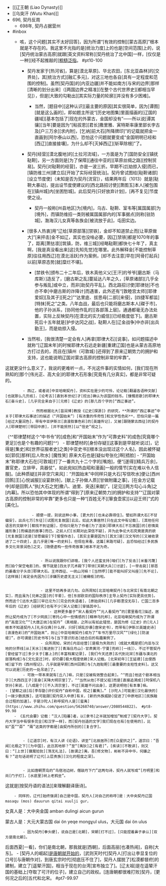 - [[辽王朝 (Liao Dynasty)]]
- [[乌突汗 (Wutu Khan)]]
- 696, 契丹反周
    - 698年, 契丹占据营州
- #inbox
    - 咳，这个问题[其实不太好回答]，因为所谓“[有效的控制][蒙古高原]”根本就是不存在的。我这里不光指的是[统治力度]上的也是[空间范围]上的，说[契丹统治蒙古高原]就跟[英文资料常称][契丹统治了北中国]一样，[仅仅是一种][经不起推敲的][粗糙泛指](https://www.zhihu.com/question/35279605/answer/2294069730)。 #pt10-100


        - 契丹发家于[热河省]，算是[漠北草原]、华北农田，[东北亚森林]的[交界处]，其[统治方式][融汇多元]，对这三地也各自[具有一定程度和范围的控制]。虽然[契丹国]的[内亚边疆]并不能如南方[与宋的边界]那样[清晰的划分出来]（[两国边界之精准][在整个古代世界史][都相当罕见]），但是[大致的勾勒出][其实际力量的轮廓][并没有多少困难]。


            - 当然，[题目中][这种认识][最主要的原因]其实很简单，因为[谭图][就是这么画的]，即如题主所说“[历史地图集]里面描画的[辽国的疆域][基本包括了]现在的外蒙古，金国却没有”——所以说[谭其骧][当年]要是因为“[粘拔恩][君长]撒里雅、寅特斯率康里部长孛古及[户三万余][求内附]，[乞纳]前大石[所降牌印]”的记载就把金一直画到[阿尔泰山以西]，恐怕这个问题就要变成“金国明明已经和[西辽][直接接壤]，为什么却不[灭掉西辽][斩草除根]”了。
        - 契丹[经营][漠北腹地]的[土拉河流域]，一方面是为了[国防安全][镇抚鞑靼]，另一方面则是[为了保障][通往中亚的][草原丝绸之路][控制贸易]。契丹[对鞑靼的经营]，亦是一波三折。早期不过[劫掠入侵]而已，[镇防维三州]建立后[开始了实际经营统治]。契丹曾试图给[鞑靼诸部][设立节度使]（未知是否为契丹[流官]），结果两年后（1013）就是[鞑靼大暴动]，提出设节度使建议的[西北路招讨使][萧图玉]本人[被包围在][镇州城]内[坐困愁城]。此后契丹[只好放弃计划]，[再不复见]节度使之设。


            - 契丹一般称[州县地区]为[境内]，乌古、鞑靼、室韦等[属国属部]为[境外]，而镇防维招一类则被属国属部内的[军事据点]则称[驻防城]，渤海汉儿女真等各族会[被流放于此]，屯田实边。


        - [很多人热衷]用“辽给[草原部落][禁铁]，金却不知道禁止而[让草原做大]”[来抨击]金不如辽，其实也没啥必要，因辽[禁铁]都是1070年的事了，距离[萧挞凛][筑镇，防，维三城][经略鞑靼]都快七十年了，真主啊，[我是真没看出来]这[先知先觉]在哪里。此外解释金[不能控制草原]往往用西辽[在漠北活跃]作为案例，[却不去注意]早在[阿骨打起兵]以前[草原态势]就[糜烂不堪]。
            - [禁铁令]颁布二十二年后，铁木真他义父[王汗]的爷爷[磨古斯（马库斯）]造反了，[磨古斯之乱]蔓延达八年之久，[草原诸部][几乎全参与叛乱]或中立，而非[助契丹平乱]。西北路招讨使[耶律挞]不也亦不幸[中磨古斯的诈降计]而遇害，此外还有“[敦睦宫太师][耶律爱奴][及其子][死之]”“达里底、拔思母[二部][来侵]，[四捷军都监][特抹]死之”之类。八年血战，最后也只能将磨古斯本人[磔于市]，他的子孙派系，[协同他作乱的][各部落上层]，通通都毫无办法处置，实际上反映契丹[在漠北的实力威信][已经极度低下]。磨古斯死后十五年就是[护步达冈之战]，鞑靼人在[辽金战争]中亦非[出兵勤王]，而是劫掠入侵。
        - 当然啦，[我很清楚一定会有人]再拿[耶律大石][说事]，如问题描述中就称“[辽国末年]的时候耶律大石远走新疆[重建辽国]也是从蒙古高原地方打过去的，而且在[镇州（可敦城）]还得到了原来辽朝势力的拥护和支持，这也能说明辽国对蒙古高原的控制非常的牢靠”。

这就更没什么意义了，我说的更难听一点，不光这件事的实情如何，[我们现在所熟知的]那个[伟光正、高大全]的耶律大石形象[究竟有几分真实]，都是非常可疑的。


            - 西辽，或者说[中亚哈喇契丹]，资料实在是少的可怜，论记载[翻遍各语种文献][也就那么几页纸]，[论考古][直到本世纪]才[挖出]确认为该国的钱币。[慷慨悲歌]的耶律大石[奋斗史]，[几乎完全来自于][元修]《辽史》的[那几百个字的]“西辽事迹”。

                - 然而根据北大[苗润博]教授《辽史[探源]》的研究，**所谓的“西辽事迹”中关于[耶律大石事迹]的描述（“开国始末”）[有浓重的传奇性]和文学性色彩**，恐怕只是一篇[经过大量润色]，带有中亚伊斯兰[浪漫叙事色彩]的[英雄传记]，又被[跟随蒙古西征]的契丹人[耶律楚材][带回中原]，[并不能贸然][以“信史”视之]。

（^^耶律楚材这个“中书令”的[成色]和“开国始末”作为“可靠史料”的成色[究竟哪个更足][也是个有趣的问题]^^）
                - 耶律楚材的[身份存疑][这事到是早就听说过]，记得是[集史]和[世界征服者史]之类[中亚史书][根本没出现过这个人名]，因此被怀疑如[郭侃]那样[后人吹水] [魔性笑]
原来大石也是[疑似夸张化]啊[捂脸]
            - “开国始末”称耶律大石在[可敦城]打了一番共九十二个字的[嘴炮]，便“[遂得][精兵万余]，置官吏，立排甲，具器仗”，如此宛如[热血昭和漫画]一般的情节[实在难以令人信服]。[此种质疑][并非空穴来风]：“开国始末”中同样只是大石[写信吹水]便让[西州回鹘]王[心悦诚服][设宴款待]，[献上子孙做人质][甘做附庸之事]，[在金方记载中]却是回鹘人“执[大石之党]撒八、迪里、突迭[来献]”，[足见][两方勾心斗角]之[内幕]。所以恐怕其中体现的所谓“得到了[原来辽朝势力]的拥护和支持”“辽国对蒙古高原的控制非常的牢靠”更多也只是一种“[百姓无不][箪食壶浆][以迎王师]”式的[美化]。


                - 顺便一提，别说这种小事，[更大的][也未必靠得住]。譬如所谓大石[不甘偏安]，出兵七万[东征][试图光复故国]云云，如此大事居然[只在此文中有记载]，[其他任何语言的文献中][都找不到证据]，恐怕只是为了作者[为了渲染]耶律大石[不忘故国]的[悲情英雄形象][而编造的故事]而已。之前人们[长期对此深信不疑]，并为此争论大石究竟是真的欲[光复故国]还是[甘愿偏安]下[惺惺作态]，[其实主要是因为][其文]是[汉文写的][又被收录进了二十四史]，且几乎是[唯一的史料]。但现在来看，这篇[来路可疑]，且恐怕经过[多民族多文化背景润色]之文，[随便虚构一些传奇故事]根本不足为奇。


                    - 所以说我跟你们讲哦，[我个人还蛮支持]咱们[为了反击][米畜污蔑]而[拍个架空电影]的，情节就是[四太子兀术殿下]带领[天朝大兵][讨逆]，[一举击毙][邪恶的姜毒分子头目]耶律大石。王师西征、一统山河嘛！[当然啰][能不能叫好又叫座][先不论]，[这样搞][肯定会先因为][涉嫌历史虚无主义][被橄榄]的啦。


                    - 这里不妨再多说几句。众所周知[北亚哈喇契丹]与北宋实[有南北朝之实]，而且虽为[兄弟之国]的[平辈]，但[东部欧亚的国际秩序]主导上契丹[实际更具优势]。然而这个[远东大国][早已沦为][完全的失语者]，[原始资料][几乎都湮没无存]，亡国二百多年后的《辽史》[经研究]也有不少[宋人记载][穿插其中]。
                        - 这种更多基于“宋人看契丹”“元人看契丹”的[雾里看花]描述，居然让契丹成为了[不少网民][寄托心中一些情感的][精神乌托邦]，北亚哈喇契丹成为了所谓的“高度汉化”“[大唐正统]在契丹”（真相是，之所以有如此错觉，是因为修《辽史》的[元人]根本不知道契丹人[礼乐仪典]什么样，只好[胡乱抄袭]唐宋史书），而带有[伊斯兰英雄史诗][浪漫色彩]的“开国始末”，则让[中亚哈喇契丹]成为了“车书万里尽汉风”“[绿化][防波堤]”，亦可谓是[历史书写]与[当下意识形态]结合后的有趣案例了。
                    - 众所周知，宋的[内亚经营][是极为失败的]（成就大概是把[内亚与汉地的分界线]从[天水][推进到了][青海日月山]-甘肃黄河-宁夏[兜岭][一线]），不过不管契丹[曾经留下过]多少关于[塞上]的[丰富档案记录]，[我们今天还原]五代到北宋[东疆与漠北的部落构成]与[文化变迁]时，却仍要[极大程度依赖]宋人记载。[北宋初年][王延德][出使西域]留下的《西州程记》，几乎就是早期[西州回鹘]与[九姓鞑靼][最重要的支柱性史料]。这又可以说是[历史的一处吊诡]了。
            - 可敦一带本来就有[丘八]嘛，只是[没被有效整合起来]。^^而且[他这个剧本相当于][大西四王子]变身[天降大明宗室]了。^^当然从他[不提父祖]而是[直接追溯成][阿保机八世孙]来说，[八成是个][不入流宗室]，不过[英雄不问出身]，这更说明他[有本事]嘛。
    - [望都之战]后[李存勖]评价契丹“自称中国，视之[蕃夷]。” [沙陀人]可能是[汉化最快的][一拨少数民族]，这可能跟[契丹突入中原]有关，[新的外族威胁]促进了[中原地区][民族融合过程的加速]。于是沙陀人[称呼契丹人是][蛮夷](https://www.zhihu.com/question/56268740/answer/2080544822)。 #pt8-99.98
        - 《五代会要》记载：“汉人[陷蕃]者，以[隶书]之半就加增加”制成了[契丹大字]。契丹大字当中有很多完全[和汉字一样]，而[契丹创造的文字]我们现在也有[在使用的]，比如“歪”“孬” “甭”这类的字都是[由契丹所创的][复合字]。


            - [辽道宗]时，有汉人讲《论语》，讲至“[北辰居所]而[众星拱之]”，道宗曰：“吾闻[北极之下][为中国]，此岂其地邪？”至“[夷狄]之[有君]”，[疾读][不敢讲]，则又曰：“[上世][獯鬻猃狁][荡无礼法]，[故谓之]夷，吾[修文物]，彬彬不异中华，何嫌之有？”这句话说明了辽代[上层贵族][汉化的程度之深]。


            - 比如唐朝贾岛的“鸟宿池边树，僧敲月下门”这两句诗，契丹人就写成“[月明里]和尚[门子打]，[水底里]树上老鸦坐”。
这就是[按契丹语的语法][来理解翻译唐诗]。


        - 同样的，辽代[始终强调]自己是中国，契丹人[对自己的称呼]是：大中央契丹辽国 masaqu (mos) dauurun qitai xuulji gur，

女真人是：大中央金国 amban dulingi aicun gurun

蒙古人是：大元大蒙古国 dai ön yeqe mongɣul ulus，大元国 dai ön ulus


            - 因为契丹[拳头硬]，说自己是[北朝]，宋朝[打不过]，[只能捏着鼻子承认][双方是南北朝]。

后面西夏[一看]，你们是南北朝，那我就是[西朝]，后面高丽[也凑热闹]，自称[大东]。
    - [契丹人的崛起][是唐朝就开始的](https://www.zhihu.com/question/378087115/answer/1121339219)，[武则天时代]契丹人[打出让李显复位的口号][与唐朝作对]，到唐玄宗时代[彻底压不住了]，契丹人摆脱了[松漠都督府]的建制，建立了[遥辇汗国]，相当于现在的台湾[宣布独立了]。[辽太祖]是在遥辇汗国的基础上[夺取了可汗的位子]，建立自己的政权。[连唐朝都很难打败]契丹，[更何况之后的]五代和北宋。 #pt7-99.97
